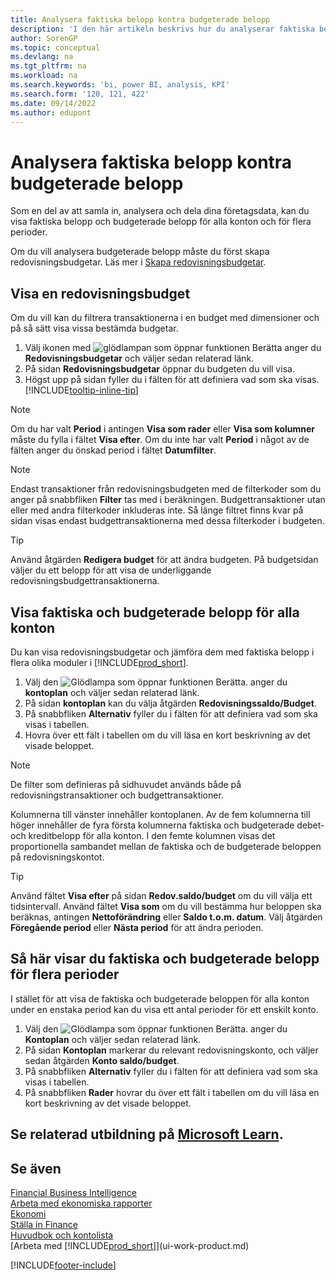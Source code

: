 ```yaml
---
title: Analysera faktiska belopp kontra budgeterade belopp
description: 'I den här artikeln beskrivs hur du analyserar faktiska belopp mot budgeterade belopp som ett sätt att samla in, analysera och dela ut dina företagsdata.'
author: SorenGP
ms.topic: conceptual
ms.devlang: na
ms.tgt_pltfrm: na
ms.workload: na
ms.search.keywords: 'bi, power BI, analysis, KPI'
ms.search.form: '120, 121, 422'
ms.date: 09/14/2022
ms.author: edupont
---
```

# <a name="analyze-actual-amounts-versus-budgeted-amounts"></a>Analysera faktiska belopp kontra budgeterade belopp

Som en del av att samla in, analysera och dela dina företagsdata, kan du visa faktiska belopp och budgeterade belopp för alla konton och för flera perioder.

Om du vill analysera budgeterade belopp måste du först skapa redovisningsbudgetar. Läs mer i [Skapa redovisningsbudgetar](finance-how-create-budgets.md).

## <a name="view-a-gl-budget"></a>Visa en redovisningsbudget

Om du vill kan du filtrera transaktionerna i en budget med dimensioner och på så sätt visa vissa bestämda budgetar.

1. Välj ikonen med ![glödlampan som öppnar funktionen Berätta](media/ui-search/search_small.png "Berätta för mig vad du vill göra") anger du **Redovisningsbudgetar** och väljer sedan relaterad länk.
2. På sidan **Redovisningsbudgetar** öppnar du budgeten du vill visa.  
3. Högst upp på sidan fyller du i fälten för att definiera vad som ska visas. [!INCLUDE[tooltip-inline-tip](includes/tooltip-inline-tip_md.md)]

> [!NOTE]  
> Om du har valt **Period** i antingen **Visa som rader** eller **Visa som kolumner** måste du fylla i fältet **Visa efter**. Om du inte har valt **Period** i något av de fälten anger du önskad period i fältet **Datumfilter**.  

> [!NOTE]  
> Endast transaktioner från redovisningsbudgeten med de filterkoder som du anger på snabbfliken **Filter** tas med i beräkningen. Budgettransaktioner utan eller med andra filterkoder inkluderas inte. Så länge filtret finns kvar på sidan visas endast budgettransaktionerna med dessa filterkoder i budgeten.  

> [!TIP]  
> Använd åtgärden **Redigera budget** för att ändra budgeten. På budgetsidan väljer du ett belopp för att visa de underliggande redovisningsbudgettransaktionerna.

## <a name="view-actual-and-budgeted-amounts-for-all-accounts"></a>Visa faktiska och budgeterade belopp för alla konton

Du kan visa redovisningsbudgetar och jämföra dem med faktiska belopp i flera olika moduler i [!INCLUDE[prod_short](includes/prod_short.md)].

1. Välj den ![Glödlampa som öppnar funktionen Berätta.](media/ui-search/search_small.png "Berätta för mig vad du vill göra") anger du **kontoplan** och väljer sedan relaterad länk.  
2. På sidan **kontoplan** kan du välja åtgärden **Redovisningssaldo/Budget**.
3. På snabbfliken **Alternativ** fyller du i fälten för att definiera vad som ska visas i tabellen.  
4. Hovra över ett fält i tabellen om du vill läsa en kort beskrivning av det visade beloppet.

> [!NOTE]  
> De filter som definieras på sidhuvudet används både på redovisningstransaktioner och budgettransaktioner.

Kolumnerna till vänster innehåller kontoplanen. Av de fem kolumnerna till höger innehåller de fyra första kolumnerna faktiska och budgeterade debet- och kreditbelopp för alla konton. I den femte kolumnen visas det proportionella sambandet mellan de faktiska och de budgeterade beloppen på redovisningskontot.  

> [!TIP]  
> Använd fältet **Visa efter** på sidan **Redov.saldo/budget** om du vill välja ett tidsintervall. Använd fältet **Visa som** om du vill bestämma hur beloppen ska beräknas, antingen **Nettoförändring** eller **Saldo t.o.m. datum**. Välj åtgärden **Föregående period** eller **Nästa period** för att ändra perioden.  

## <a name="to-view-actual-and-budgeted-amounts-for-several-periods"></a>Så här visar du faktiska och budgeterade belopp för flera perioder

I stället för att visa de faktiska och budgeterade beloppen för alla konton under en enstaka period kan du visa ett antal perioder för ett enskilt konto.  

1. Välj den ![Glödlampa som öppnar funktionen Berätta.](media/ui-search/search_small.png "Berätta för mig vad du vill göra") anger du **Kontoplan** och väljer sedan relaterad länk.  
2. På sidan **Kontoplan** markerar du relevant redovisningskonto, och väljer sedan åtgärden **Konto saldo/budget**.  
3. På snabbfliken **Alternativ** fyller du i fälten för att definiera vad som ska visas i tabellen.  
4. På snabbfliken **Rader** hovrar du över ett fält i tabellen om du vill läsa en kort beskrivning av det visade beloppet.  

## <a name="see-related-training-at-microsoft-learn"></a>Se relaterad utbildning på [Microsoft Learn](/learn/modules/budgets-exchange-rates-dynamics-365-business-central/index).

## <a name="see-also"></a>Se även

[Financial Business Intelligence](bi.md)  
[Arbeta med ekonomiska rapporter](bi-how-work-account-schedule.md)  
[Ekonomi](finance.md)  
[Ställa in Finance](finance-setup-finance.md)  
[Huvudbok och kontolista](finance-general-ledger.md)  
[Arbeta med [!INCLUDE[prod_short](includes/prod_short.md)]](ui-work-product.md)  

[!INCLUDE[footer-include](includes/footer-banner.md)]
